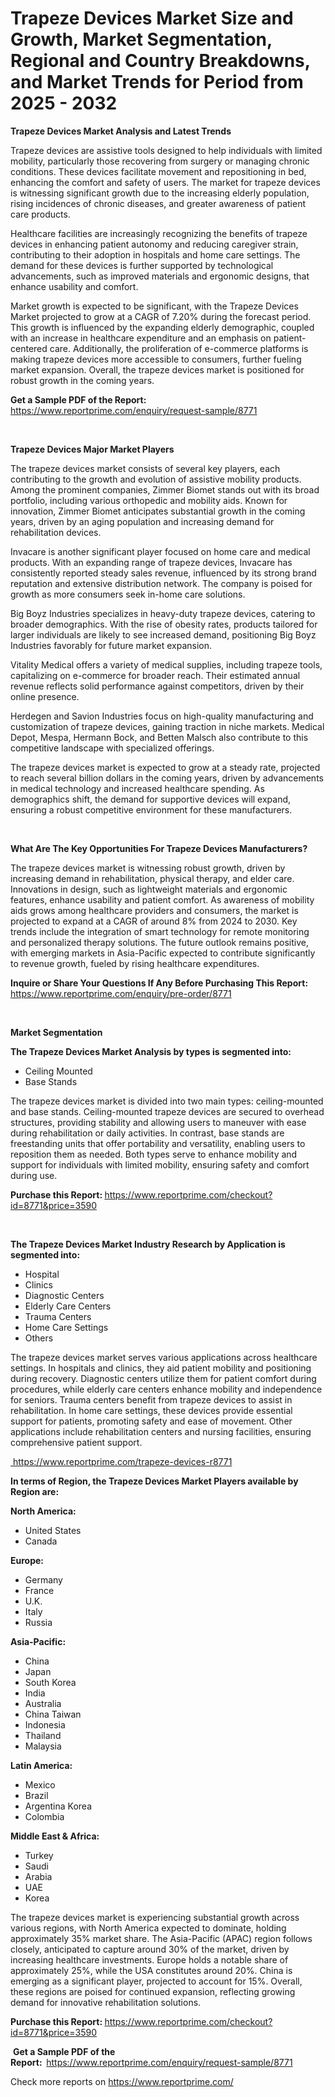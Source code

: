 <p><h1>Trapeze Devices Market Size and Growth, Market Segmentation, Regional and Country Breakdowns, and Market Trends for Period from 2025 -  2032</h1></p><p><strong>Trapeze Devices Market Analysis and Latest Trends</strong></p>
<p><p>Trapeze devices are assistive tools designed to help individuals with limited mobility, particularly those recovering from surgery or managing chronic conditions. These devices facilitate movement and repositioning in bed, enhancing the comfort and safety of users. The market for trapeze devices is witnessing significant growth due to the increasing elderly population, rising incidences of chronic diseases, and greater awareness of patient care products. </p><p>Healthcare facilities are increasingly recognizing the benefits of trapeze devices in enhancing patient autonomy and reducing caregiver strain, contributing to their adoption in hospitals and home care settings. The demand for these devices is further supported by technological advancements, such as improved materials and ergonomic designs, that enhance usability and comfort.</p><p>Market growth is expected to be significant, with the Trapeze Devices Market projected to grow at a CAGR of 7.20% during the forecast period. This growth is influenced by the expanding elderly demographic, coupled with an increase in healthcare expenditure and an emphasis on patient-centered care. Additionally, the proliferation of e-commerce platforms is making trapeze devices more accessible to consumers, further fueling market expansion. Overall, the trapeze devices market is positioned for robust growth in the coming years.</p></p>
<p><strong>Get a Sample PDF of the Report:&nbsp;</strong> <a href="https://www.reportprime.com/enquiry/request-sample/8771?utm_campaign=3316&utm_medium=2&utm_source=Github&utm_content=ia&utm_term=20032025&utm_id=trapeze-devices">https://www.reportprime.com/enquiry/request-sample/8771</a></p>
<p>&nbsp;</p>
<p><strong>Trapeze Devices Major Market Players</strong></p>
<p><p>The trapeze devices market consists of several key players, each contributing to the growth and evolution of assistive mobility products. Among the prominent companies, Zimmer Biomet stands out with its broad portfolio, including various orthopedic and mobility aids. Known for innovation, Zimmer Biomet anticipates substantial growth in the coming years, driven by an aging population and increasing demand for rehabilitation devices. </p><p>Invacare is another significant player focused on home care and medical products. With an expanding range of trapeze devices, Invacare has consistently reported steady sales revenue, influenced by its strong brand reputation and extensive distribution network. The company is poised for growth as more consumers seek in-home care solutions.</p><p>Big Boyz Industries specializes in heavy-duty trapeze devices, catering to broader demographics. With the rise of obesity rates, products tailored for larger individuals are likely to see increased demand, positioning Big Boyz Industries favorably for future market expansion.</p><p>Vitality Medical offers a variety of medical supplies, including trapeze tools, capitalizing on e-commerce for broader reach. Their estimated annual revenue reflects solid performance against competitors, driven by their online presence.</p><p>Herdegen and Savion Industries focus on high-quality manufacturing and customization of trapeze devices, gaining traction in niche markets. Medical Depot, Mespa, Hermann Bock, and Betten Malsch also contribute to this competitive landscape with specialized offerings.</p><p>The trapeze devices market is expected to grow at a steady rate, projected to reach several billion dollars in the coming years, driven by advancements in medical technology and increased healthcare spending. As demographics shift, the demand for supportive devices will expand, ensuring a robust competitive environment for these manufacturers.</p></p>
<p>&nbsp;</p>
<p><strong>What Are The Key Opportunities For Trapeze Devices Manufacturers?</strong></p>
<p><p>The trapeze devices market is witnessing robust growth, driven by increasing demand in rehabilitation, physical therapy, and elder care. Innovations in design, such as lightweight materials and ergonomic features, enhance usability and patient comfort. As awareness of mobility aids grows among healthcare providers and consumers, the market is projected to expand at a CAGR of around 8% from 2024 to 2030. Key trends include the integration of smart technology for remote monitoring and personalized therapy solutions. The future outlook remains positive, with emerging markets in Asia-Pacific expected to contribute significantly to revenue growth, fueled by rising healthcare expenditures.</p></p>
<p><strong>Inquire or Share Your Questions If Any Before Purchasing This Report:</strong> <a href="https://www.reportprime.com/enquiry/pre-order/8771?utm_campaign=3316&utm_medium=2&utm_source=Github&utm_content=ia&utm_term=20032025&utm_id=trapeze-devices">https://www.reportprime.com/enquiry/pre-order/8771</a></p>
<p>&nbsp;</p>
<p><strong>Market Segmentation</strong></p>
<p><strong>The Trapeze Devices Market Analysis by types is segmented into:</strong></p>
<p><ul><li>Ceiling Mounted</li><li>Base Stands</li></ul></p>
<p><p>The trapeze devices market is divided into two main types: ceiling-mounted and base stands. Ceiling-mounted trapeze devices are secured to overhead structures, providing stability and allowing users to maneuver with ease during rehabilitation or daily activities. In contrast, base stands are freestanding units that offer portability and versatility, enabling users to reposition them as needed. Both types serve to enhance mobility and support for individuals with limited mobility, ensuring safety and comfort during use.</p></p>
<p><strong>Purchase this Report:&nbsp;</strong><a href="https://www.reportprime.com/checkout?id=8771&price=3590&utm_campaign=3316&utm_medium=2&utm_source=Github&utm_content=ia&utm_term=20032025&utm_id=trapeze-devices">https://www.reportprime.com/checkout?id=8771&price=3590</a></p>
<p>&nbsp;</p>
<p><strong>The Trapeze Devices Market Industry Research by Application is segmented into:</strong></p>
<p><ul><li>Hospital</li><li>Clinics</li><li>Diagnostic Centers</li><li>Elderly Care Centers</li><li>Trauma Centers</li><li>Home Care Settings</li><li>Others</li></ul></p>
<p><p>The trapeze devices market serves various applications across healthcare settings. In hospitals and clinics, they aid patient mobility and positioning during recovery. Diagnostic centers utilize them for patient comfort during procedures, while elderly care centers enhance mobility and independence for seniors. Trauma centers benefit from trapeze devices to assist in rehabilitation. In home care settings, these devices provide essential support for patients, promoting safety and ease of movement. Other applications include rehabilitation centers and nursing facilities, ensuring comprehensive patient support.</p></p>
<p><a href="https://www.reportprime.com/trapeze-devices-r8771?utm_campaign=3316&utm_medium=2&utm_source=Github&utm_content=ia&utm_term=20032025&utm_id=trapeze-devices">&nbsp;https://www.reportprime.com/trapeze-devices-r8771</a></p>
<p><strong>In terms of Region, the Trapeze Devices Market Players available by Region are:</strong></p>
<p>
    <p> <strong> North America: </strong>
        <ul>
            <li>United States</li>
            <li>Canada</li>
        </ul>
        </p> 
    <p> <strong> Europe: </strong>
        <ul>
            <li>Germany</li>
            <li>France</li>
            <li>U.K.</li>
            <li>Italy</li>
            <li>Russia</li>
        </ul>
        </p> 
    <p> <strong> Asia-Pacific: </strong>
        <ul>
            <li>China</li>
            <li>Japan</li>
            <li>South Korea</li>
            <li>India</li>
            <li>Australia</li>
            <li>China Taiwan</li>
            <li>Indonesia</li>
            <li>Thailand</li>
            <li>Malaysia</li>
        </ul>
        </p> 
    <p> <strong> Latin America: </strong>
        <ul>
            <li>Mexico</li>
            <li>Brazil</li>
            <li>Argentina Korea</li>
            <li>Colombia</li>
        </ul>
        </p> 
    <p> <strong> Middle East & Africa: </strong>
        <ul>
            <li>Turkey</li>
            <li>Saudi</li>
            <li>Arabia</li>
            <li>UAE</li>
            <li>Korea</li>
        </ul>
    </p>
    </p>
<p><p>The trapeze devices market is experiencing substantial growth across various regions, with North America expected to dominate, holding approximately 35% market share. The Asia-Pacific (APAC) region follows closely, anticipated to capture around 30% of the market, driven by increasing healthcare investments. Europe holds a notable share of approximately 25%, while the USA constitutes around 20%. China is emerging as a significant player, projected to account for 15%. Overall, these regions are poised for continued expansion, reflecting growing demand for innovative rehabilitation solutions.</p></p>
<p><strong>Purchase this Report: </strong><a href="https://www.reportprime.com/checkout?id=8771&price=3590&utm_campaign=3316&utm_medium=2&utm_source=Github&utm_content=ia&utm_term=20032025&utm_id=trapeze-devices">https://www.reportprime.com/checkout?id=8771&price=3590</a></p>
<p>&nbsp;<strong>Get a Sample PDF of the Report:&nbsp;&nbsp;</strong><a href="https://www.reportprime.com/enquiry/request-sample/8771?utm_campaign=3316&utm_medium=2&utm_source=Github&utm_content=ia&utm_term=20032025&utm_id=trapeze-devices">https://www.reportprime.com/enquiry/request-sample/8771</a></p>
<p><strong></strong></p>
<p>Check more reports on <a href="https://www.reportprime.com/?utm_campaign=3316&utm_medium=2&utm_source=Github&utm_content=ia&utm_term=20032025&utm_id=trapeze-devices">https://www.reportprime.com/</a></p>
